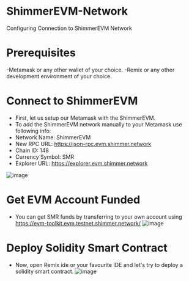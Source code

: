 # ShimmerEVM-Network
Configuring Connection to ShimmerEVM Network
# Prerequisites
  -Metamask or any other wallet of your choice.
  -Remix or any other development environment of your choice.
# Connect to ShimmerEVM
-	First, let us setup our Metamask with the ShimmerEVM. 
-	To add the ShimmerEVM network manually to your Metamask use following info:
  -	Network Name: ShimmerEVM
  -	New RPC URL: https://json-rpc.evm.shimmer.network
  -	Chain ID: 148
  -	Currency Symbol: SMR
  -	Explorer URL: https://explorer.evm.shimmer.network
    
![image](https://github.com/MedFartitchou/ShimmerEVM-Network/assets/140612212/d6b25841-dea3-43b7-8015-9ba5d81a8eb6)

# Get EVM Account Funded
- You can get SMR funds by transferring to your own account using https://evm-toolkit.evm.testnet.shimmer.network/
  ![image](https://github.com/MedFartitchou/ShimmerEVM-Network/assets/140612212/4d93ecfb-58bf-4aa1-af30-669a97ecd657)
# Deploy Solidity Smart Contract
- Now, open Remix ide or your favourite IDE and let's try to deploy a solidity smart contract.
![image](https://github.com/MedFartitchou/ShimmerEVM-Network/assets/140612212/d83bc3a0-154b-4d32-b814-195c9c5dd3cb)
